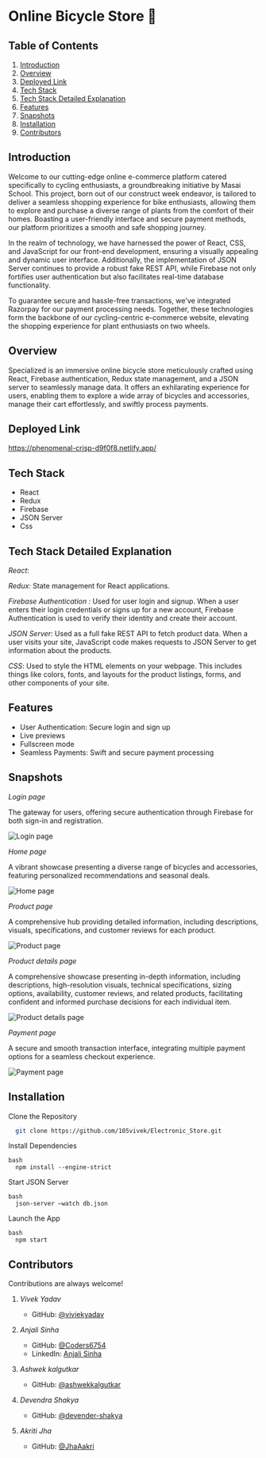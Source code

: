 # Online Bicycle Store 🚴‍

## Table of Contents

1. [Introduction](#introduction)
2. [Overview](#overview)
2. [Deployed Link](#deployed-link)
3. [Tech Stack](#tech-stack)
4. [Tech Stack Detailed Explanation](#tech-stack-detailed-explanation)
5. [Features](#Features)
6. [Snapshots](#Snapshots)
7. [Installation](#installation)
7. [Contributors](#contributors)



## Introduction
Welcome to our cutting-edge online e-commerce platform catered specifically to cycling enthusiasts, a groundbreaking initiative by Masai School. This project, born out of our construct week endeavor, is tailored to deliver a seamless shopping experience for bike enthusiasts, allowing them to explore and purchase a diverse range of plants from the comfort of their homes. Boasting a user-friendly interface and secure payment methods, our platform prioritizes a smooth and safe shopping journey.

In the realm of technology, we have harnessed the power of React, CSS, and JavaScript for our front-end development, ensuring a visually appealing and dynamic user interface. Additionally, the implementation of JSON Server continues to provide a robust fake REST API, while Firebase not only fortifies user authentication but also facilitates real-time database functionality. 

To guarantee secure and hassle-free transactions, we've integrated Razorpay for our payment processing needs. Together, these technologies form the backbone of our cycling-centric e-commerce website, elevating the shopping experience for plant enthusiasts on two wheels.


## Overview

Specialized is an immersive online bicycle store meticulously crafted using React, Firebase authentication, Redux state management, and a JSON server to seamlessly manage data. It offers an exhilarating experience for users, enabling them to explore a wide array of bicycles and accessories, manage their cart effortlessly, and swiftly process payments.


## Deployed Link

https://phenomenal-crisp-d9f0f8.netlify.app/


## Tech Stack

- React
- Redux
- Firebase
- JSON Server
- Css

## Tech Stack Detailed Explanation

*React*: 

*Redux:* State management for React applications.

*Firebase Authentication :*  Used for user login and signup. When a user enters their login credentials or signs up for a new account, Firebase Authentication is used to verify their identity and create their account.


*JSON Server:* Used as a full fake REST API to fetch product data. When a user visits your site, JavaScript code makes requests to JSON Server to get information about the products.

 *CSS*: Used to style the HTML elements on your webpage. This includes things like colors, fonts, and layouts for the product listings, forms, and other components of your site.



## Features

- User Authentication: Secure login and sign up
- Live previews
- Fullscreen mode
- Seamless Payments: Swift and secure payment processing


## Snapshots

*Login page*

The gateway for users, offering secure authentication through Firebase for both sign-in and registration.


![Login page](https://github.com/105vivek/Electronic_Store/blob/main/login.png?raw=true)


*Home page*

A vibrant showcase presenting a diverse range of bicycles and accessories, featuring personalized recommendations and seasonal deals.

![Home page](https://github.com/105vivek/Electronic_Store/blob/main/homepage.png?raw=true)



*Product page*

A comprehensive hub providing detailed information, including descriptions, visuals, specifications, and customer reviews for each product.

![Product page](https://github.com/105vivek/Electronic_Store/blob/main/product%20page.png?raw=true)



*Product details page*

A comprehensive showcase presenting in-depth information, including descriptions, high-resolution visuals, technical specifications, sizing options, availability, customer reviews, and related products, facilitating confident and informed purchase decisions for each individual item.

![Product details page](https://github.com/105vivek/Electronic_Store/blob/main/product%20details%20.png?raw=true)


*Payment page*

A secure and smooth transaction interface, integrating multiple payment options for a seamless checkout experience.

![Payment page](https://github.com/105vivek/Electronic_Store/blob/main/payment.png?raw=true)


## Installation

Clone the Repository

```bash
  git clone https://github.com/105vivek/Electronic_Store.git
```
    
Install Dependencies
```
bash
  npm install --engine-strict
```
    
Start JSON Server
```
bash
  json-server –watch db.json 
```
    
Launch the App
```
bash
  npm start
```


## Contributors

Contributions are always welcome!

1. *Vivek Yadav*

   - GitHub: [@viviekyadav](https://github.com/105vivek)


2. *Anjali Sinha*

   - GitHub: [@Coders6754](https://github.com/Coders6754)
   - LinkedIn: [Anjali Sinha](https://www.linkedin.com/in/anjali-sinha-60528b22b/)


3. *Ashwek kalgutkar*

   - GitHub: [@ashwekkalgutkar](https://github.com/ashwekkalgutkar)
   

4. *Devendra Shakya*

   - GitHub: [@devender-shakya](https://github.com/devender-shakya)
   

5. *Akriti Jha*

   - GitHub: [@JhaAakri](https://github.com/JhaAakri)

